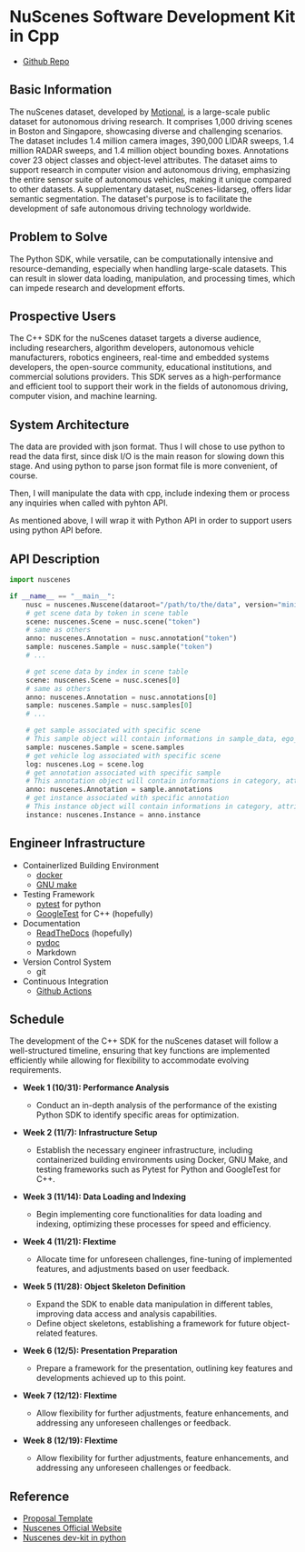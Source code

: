 # NuScenes Software Development Kit in Cpp

- [Github Repo](https://github.com/lolainta/Nuscenes-devkit-cpp)

## Basic Information

The nuScenes dataset, developed by [Motional](https://motional.com), is a large-scale public dataset for autonomous driving research.
It comprises 1,000 driving scenes in Boston and Singapore, showcasing diverse and challenging scenarios.
The dataset includes 1.4 million camera images, 390,000 LIDAR sweeps, 1.4 million RADAR sweeps, and 1.4 million object bounding boxes. Annotations cover 23 object classes and object-level attributes.
The dataset aims to support research in computer vision and autonomous driving, emphasizing the entire sensor suite of autonomous vehicles, making it unique compared to other datasets.
A supplementary dataset, nuScenes-lidarseg, offers lidar semantic segmentation. The dataset's purpose is to facilitate the development of safe autonomous driving technology worldwide.

## Problem to Solve

The Python SDK, while versatile, can be computationally intensive and resource-demanding, especially when handling large-scale datasets.
This can result in slower data loading, manipulation, and processing times, which can impede research and development efforts.

## Prospective Users

The C++ SDK for the nuScenes dataset targets a diverse audience, including researchers, algorithm developers, autonomous vehicle manufacturers, robotics engineers, real-time and embedded systems developers, the open-source community, educational institutions, and commercial solutions providers.
This SDK serves as a high-performance and efficient tool to support their work in the fields of autonomous driving, computer vision, and machine learning.

## System Architecture

The data are provided with json format. Thus I will chose to use python to read the data first, since disk I/O is the main reason for slowing down this stage. And using python to parse json format file is more convenient, of course.

Then, I will manipulate the data with cpp, include indexing them or process any inquiries when called with pyhton API.

As mentioned above, I will wrap it with Python API in order to support users using python API before.

## API Description

```python
import nuscenes

if __name__ == "__main__":
    nusc = nuscenes.Nuscene(dataroot="/path/to/the/data", version="mini")
    # get scene data by token in scene table
    scene: nuscenes.Scene = nusc.scene("token")
    # same as others
    anno: nuscenes.Annotation = nusc.annotation("token")
    sample: nuscenes.Sample = nusc.sample("token")
    # ...

    # get scene data by index in scene table
    scene: nuscenes.Scene = nusc.scenes[0]
    # same as others
    anno: nuscenes.Annotation = nusc.annotations[0]
    sample: nuscenes.Sample = nusc.samples[0]
    # ...

    # get sample associated with specific scene
    # This sample object will contain informations in sample_data, ego_pose, calibrated_sensor, and timestamp
    sample: nuscenes.Sample = scene.samples
    # get vehicle log associated with specific scene
    log: nuscenes.Log = scene.log
    # get annotation associated with specific sample
    # This annotation object will contain informations in category, attribute, visibility, instance, and sample
    anno: nuscenes.Annotation = sample.annotations
    # get instance associated with specific annotation
    # This instance object will contain informations in category, attribute, visibility, and sample_annotation
    instance: nuscenes.Instance = anno.instance

```



## Engineer Infrastructure

- Containerlized Building Environment
  - [docker](https://www.docker.com)
  - [GNU make](https://www.gnu.org/software/make/manual/make.html)
- Testing Framework
  - [pytest](https://docs.pytest.org/en/7.4.x/index.html) for python
  - [GoogleTest](https://github.com/google/googletest) for C++ (hopefully)
- Documentation
  - [ReadTheDocs](https://about.readthedocs.com/?ref=readthedocs.org) (hopefully)
  - [pydoc](https://docs.python.org/3/library/pydoc.html)
  - Markdown
- Version Control System
  - git
- Continuous Integration
  - [Github Actions](https://github.com/features/actions)

## Schedule 

The development of the C++ SDK for the nuScenes dataset will follow a well-structured timeline, ensuring that key functions are implemented efficiently while allowing for flexibility to accommodate evolving requirements.

- **Week 1 (10/31): Performance Analysis**
  - Conduct an in-depth analysis of the performance of the existing Python SDK to identify specific areas for optimization.

- **Week 2 (11/7): Infrastructure Setup**
  - Establish the necessary engineer infrastructure, including containerized building environments using Docker, GNU Make, and testing frameworks such as Pytest for Python and GoogleTest for C++.

- **Week 3 (11/14): Data Loading and Indexing**
  - Begin implementing core functionalities for data loading and indexing, optimizing these processes for speed and efficiency.

- **Week 4 (11/21): Flextime**
  - Allocate time for unforeseen challenges, fine-tuning of implemented features, and adjustments based on user feedback.

- **Week 5 (11/28): Object Skeleton Definition**
  - Expand the SDK to enable data manipulation in different tables, improving data access and analysis capabilities.
  - Define object skeletons, establishing a framework for future object-related features.
  
- **Week 6 (12/5): Presentation Preparation**
  - Prepare a framework for the presentation, outlining key features and developments achieved up to this point.

- **Week 7 (12/12): Flextime**
  - Allow flexibility for further adjustments, feature enhancements, and addressing any unforeseen challenges or feedback.

- **Week 8 (12/19): Flextime**
  - Allow flexibility for further adjustments, feature enhancements, and addressing any unforeseen challenges or feedback.

## Reference

- [Proposal Template](https://yyc.solvcon.net/en/latest/nsd/project/project_template.html)
- [Nuscenes Official Website](https://www.nuscenes.org)
- [Nuscenes dev-kit in python](https://github.com/nutonomy/nuscenes-devkit)
